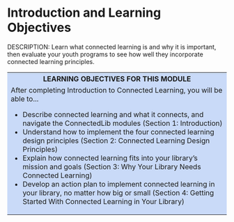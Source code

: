 # Introduction and Learning Objectives

DESCRIPTION: Learn what connected learning is and why it is important, then evaluate your youth programs to see how well they incorporate connected learning principles.

<table style="background-color:#C9DAF8;"><tr><th><center>LEARNING OBJECTIVES FOR THIS MODULE</center></th></tr>
    <tr><td>After completing Introduction to Connected Learning, you will be able to...
        <ul>
            <li>Describe connected learning and what it connects, and navigate the ConnectedLib modules (Section 1: Introduction)</li>
            <li>Understand how to implement the four connected learning design principles (Section 2: Connected Learning Design Principles)</li>
            <li>Explain how connected learning fits into your library’s mission and goals (Section 3: Why Your Library Needs Connected Learning)</li>
            <li>Develop an action plan to implement connected learning in your library, no matter how big or small (Section 4: Getting Started With Connected Learning in Your Library)</li>
        </ul>
        </td>
    </tr>
</table>
